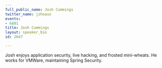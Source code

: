 ```yaml
---
full_public_name: Josh Cummings
twitter_name: jzheaux
events:
- 6881
title: Josh Cummings
layout: speaker_bio
id: 2647

---
```

Josh enjoys application security, live hacking, and frosted mini-wheats. He works for VMWare, maintaining Spring Security.